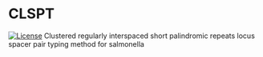 # CLSPT
[![License](http://img.shields.io/badge/license-GPL%20%28%3E=%202%29-brightgreen.svg?style=flat)](http://www.gnu.org/licenses/gpl-2.0.html)
Clustered regularly interspaced short palindromic repeats locus spacer pair typing method for salmonella

